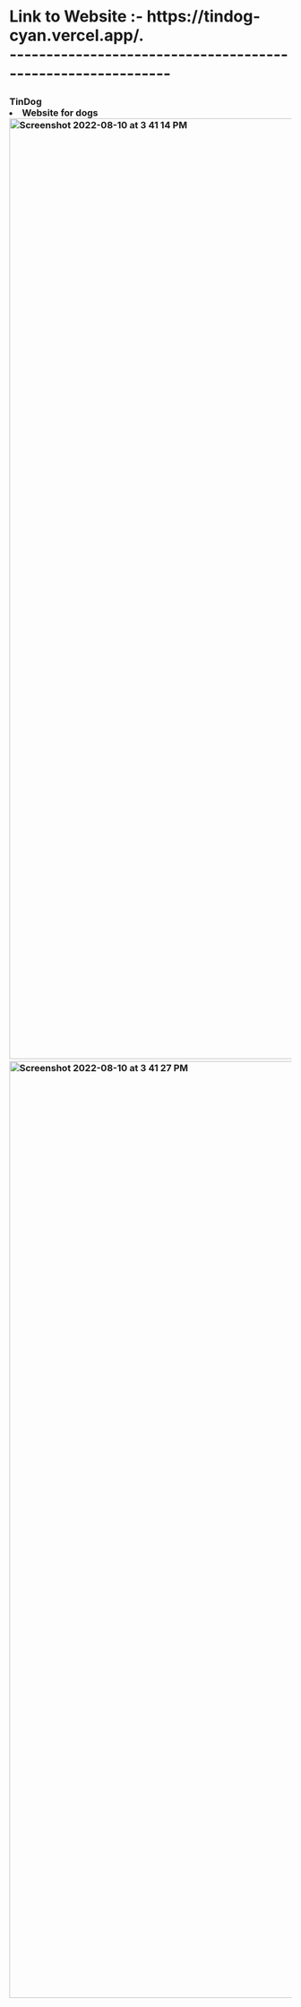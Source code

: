 <h1>Link to Website :- https://tindog-cyan.vercel.app/. <br>
------------------------------------------------------------

<h3>TinDog 
<li>Website for dogs 
<img width="1679" alt="Screenshot 2022-08-10 at 3 41 14 PM" src="https://user-images.githubusercontent.com/69352034/183876676-86e54af5-d614-4f47-88c4-37c914b135a8.png">
<img width="1672" alt="Screenshot 2022-08-10 at 3 41 27 PM" src="https://user-images.githubusercontent.com/69352034/183876691-cca39e08-3dd3-49a7-a4af-ec6c612c1bea.png">
